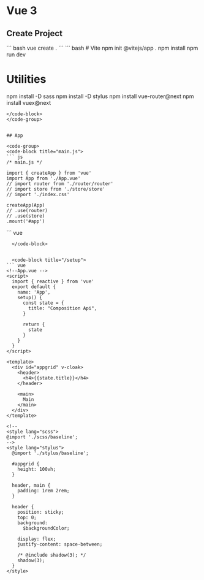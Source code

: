 <!-- ## Vue

* [Vue 3](/vue/vue.md) 
* [Vue-Router](/vue/vue-router.md) 
* [Vuex](/vue/vuex.md)   -->

# Vue 3

## Create Project 

<code-group>
  <code-block title="Vue Cli" >
  ``` bash
  vue create .
  ```
  </code-block>

  <code-block title="Vite" active>
  ``` bash
  # Vite   
  npm init @vitejs/app .
  npm install
  npm run dev
  
  # Utilities 
  npm install -D sass
  npm install -D stylus
  npm install vue-router@next
  npm install vuex@next
  ```
  </code-block>
</code-group>


## App

<code-group>
  <code-block title="main.js">
``` js
  /* main.js */

  import { createApp } from 'vue'
  import App from './App.vue'
  // import router from './router/router'
  // import store from './store/store'
  // import './index.css'

  createApp(App)
  // .use(router)
  // .use(store)
  .mount('#app')
```
  </code-block>

  <code-block title="App.vue" active>
``` vue
<!--App.vue -->
<script>
  export default {
    name: 'App',
    data() {
      return {
        title: "Vue 3!"
      }
    }
  }
</script>

<template>
  <div id="appgrid" v-cloak>
    <header>
      <h4>{{title}}</h4>      
    </header>

    <main>
      Main      
    </main>
  </div> 
</template>

<!--
<style lang="scss">
@import './scss/baseline';
-->
<style lang="stylus">
  @import './stylus/baseline';

  #appgrid {
    height: 100vh;    
  }

  header, main {
    padding: 1rem 2rem;
  }

  header {
    position: sticky;
    top: 0;
    background: 
      $backgroundColor;

    display: flex;
    justify-content: space-between;

    /* @include shadow(3); */
    shadow(3);
  }
</style>
```
  </code-block>

  
  <code-block title="/setup">
``` vue
<!--App.vue -->
<script>
  import { reactive } from 'vue'
  export default {
    name: 'App',
    setup() {
      const state = {
        title: "Composition Api",
      }

      return {
        state
      }
    }
  }
</script>

<template>
  <div id="appgrid" v-cloak>
    <header>
      <h4>{{state.title}}</h4>      
    </header>

    <main>
      Main      
    </main>
  </div> 
</template>

<!--
<style lang="scss">
@import './scss/baseline';
-->
<style lang="stylus">
  @import './stylus/baseline';

  #appgrid {
    height: 100vh;    
  }

  header, main {
    padding: 1rem 2rem;
  }

  header {
    position: sticky;
    top: 0;
    background: 
      $backgroundColor;

    display: flex;
    justify-content: space-between;

    /* @include shadow(3); */
    shadow(3);
  }
</style>
```
  </code-block>
</code-group>

